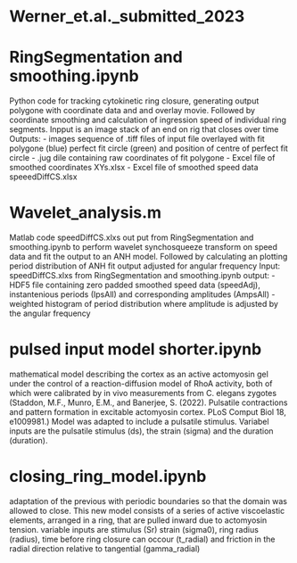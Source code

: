 # Werner_et.al._submitted_2023

# RingSegmentation and smoothing.ipynb
Python code for tracking cytokinetic ring closure, generating output polygone with coordinate data and and overlay movie. Followed by coordinate smoothing and calculation of ingression speed of individual ring segments. 
Inpput is an image stack of an end on rig that closes over time
Outputs: - images sequence of .tiff files of input file overlayed with fit polygone (blue) perfect fit circle (green) and position of centre of perfect fit circle
        - .jug dile containing raw coordinates of fit polygone
        - Excel file of smoothed coordinates XYs.xlsx
        - Excel file of smoothed speed data speeedDiffCS.xlsx 
# Wavelet_analysis.m
Matlab code speedDiffCS.xlxs out put from RingSegmentation and smoothing.ipynb to perform wavelet synchosqueeze transform on speed data and fit the output to an ANH model. Followed by calculating an plotting period distribution of ANH fit output adjusted for angular frequency
Input: speedDiffCS.xlxs from RingSegmentation and smoothing.ipynb
output: - HDF5 file containing zero padded smoothed speed data (speedAdj), instantenious periods (IpsAll) and corresponding amplitudes (AmpsAll)
        - weighted histogram of period distribution where amplitude is adjusted by the angular frequency

# pulsed input model shorter.ipynb
mathematical model describing the cortex as an active actomyosin gel under the control of a reaction-diffusion model of RhoA activity, both of which were calibrated by in vivo measurements from C. elegans zygotes (Staddon, M.F., Munro, E.M., and Banerjee, S. (2022). Pulsatile contractions and pattern formation in excitable actomyosin cortex. PLoS Comput Biol 18, e1009981.) Model was adapted to include a pulsatile stimulus. Variabel inputs are the pulsatile stimulus (ds), the strain (sigma) and the duration (duration).

# closing_ring_model.ipynb
adaptation of the previous with periodic boundaries so that the domain was allowed to close. This new model consists of a series of active viscoelastic elements, arranged in a ring, that are pulled inward due to actomyosin tension. variable inputs are stimulus (Sr) strain (sigma0), ring radius (radius), time before ring closure can occour (t_radial) and friction in the radial direction relative to tangential (gamma_radial)
